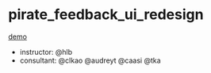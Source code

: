 pirate_feedback_ui_redesign
===========================

[demo](http://etblue.github.io/pirate_feedback_ui_redesign/)

* instructor: @hlb
* consultant: @clkao @audreyt @caasi @tka